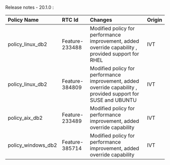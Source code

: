 Release notes - 20.1.0 :

| Policy Name                     | RTC Id                         | Changes | Origin |
|:-------------------------|:--------------------------------------|:--------------|:-----|
| policy_linux_db2 | Feature-233488 | Modified policy for performance improvement, added override capability , provided support for RHEL | IVT |
| policy_linux_db2 | Feature-384809 | Modified policy for performance improvement, added override capability , provided support for SUSE and UBUNTU | IVT |
| policy_aix_db2 | Feature-233489 | Modified policy for performance improvement, added override capability | IVT |
| policy_windows_db2 | Feature-385714 | Modified policy for performance improvement, added override capability | IVT |
